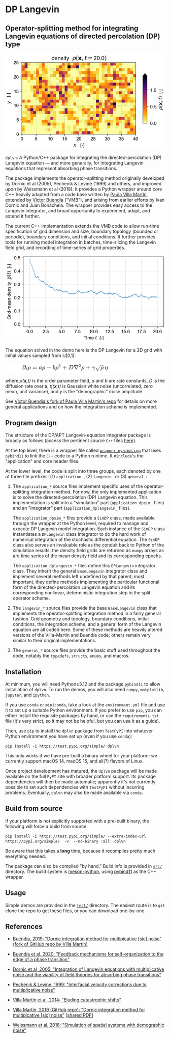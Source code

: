# DP Langevin
## Operator-splitting method for integrating Langevin equations of directed percolation (DP) type

<!-- ![](test/meandensity_time.png "Results of demo DP integration") -->

![](https://raw.githubusercontent.com/cstarkjp/DPLangevin/main/test/density_grid.png
 "Density grid")

`dplvn`: A Python/C++ package for integrating the directed-percolation (DP) Langevin equation — and more generally, for integrating Langevin equations that represent absorbing phase transitions. 

The package implements the operator-splitting method originally developed by Dornic et al (2005), Pechenik & Levine (1999) and others, and improved upon by Weissmann et al (2018).
It provides a Python wrapper around core C++ heavily adapted from a code base written by [Paula Villa Martín](https://github.com/pvillamartin), extended by [Victor Buendía](https://github.com/VictorSeven) ("VMB"), and arising from earlier efforts by Ivan Dornic and Juan Bonachela. The wrapper provides easy access to the Langevin integrator, and broad opportunity to experiment, adapt, and extend it further. 

The current C++ implementation extends the VMB code to allow run-time specification of 
grid dimension and size, boundary topology (bounded or periodic), boundary conditions, and initial conditions. It further provides tools for running model integration 
in batches, time-slicing the Langevin field grid, and recording of time-series
of grid properties.

![](https://raw.githubusercontent.com/cstarkjp/DPLangevin/main/test/meandensity_time.png
 "Mean density over time")

The equation solved in the demo here is the DP Langevin for a 2D grid with initial values sampled from U[0,1]: 

![](https://raw.githubusercontent.com/cstarkjp/DPLangevin/main/images/dplangevin_equation.png
 "DP Langevin equation")


<!-- $`\partial_t \rho = a\rho - b\rho^2 + D \nabla^2 \rho + \gamma \sqrt{\rho} \, \eta`$ -->

where *ρ(**x**,t)* is the order parameter field, *a* and *b* are rate constants, *D* is the diffusion rate over **_x_**, *η(**x**,t)* is Gaussian white noise (uncorrelated, zero mean, unit variance), and *γ* is the "demographic" noise amplitude.

See 
[Victor Buendía's fork of Paula Villa Martín's repo](https://github.com/VictorSeven/Dornic_et_al_integration_class/tree/victor-update)
 for details on more general applications and on how the integration scheme is implemented.

## Program design

The structure of the DP/APT Langevin-equation integrator package is broadly as follows 
(access the pertinent source `C++` files 
[here](https://github.com/cstarkjp/DPLangevin/tree/main/src/)).

At the top level, there is a wrapper file called [`wrapper_pybind.cpp`](https://github.com/cstarkjp/DPLangevin/tree/main/src/wrapper_pybind.cpp) that uses `pybind11` to link the `C++` code to a Python runtime. It `#include`'s the "application" and core header files.

At the lower level, the code is split into three groups, each denoted by one of three file prefixes: (1) `application_`, (2) `langevin_` or (3) `general_`:

   1. The `application_*` source files implement specific uses of the operator-splitting integration method. For now, the only implemented application is to solve the directed-percolation (DP) Langevin equation. 
   This implementation is split into a "simulation" part (`application_dpsim_` files) and an "integrator" part (`application_dplangevin_` files). 

      The `application_dpsim_*` files provide a `SimDP` class, made available through the wrapper at the Python level, required to manage and execute DP Langevin model integration.  Each instance of the `SimDP` class instantiates a `DPLangevin` class integrator to do the hard work of numerical integration of the stochastic differential equation.
      The `SimDP` class also serves an invaluable role as the conduit back to Python of the simulation results: the density field grids are returned as `numpy` arrays
      as are time series of the mean density field and its corresponding epochs.

       The `application_dplangevin_*` files define this `DPLangevin` integrator class. They inherit the general `BaseLangevin` integrator class and implement several methods left undefined by that parent; most important, they define methods implementing the particular functional form of the directed-percolation Langevin equation and its corresponding nonlinear, deterministic integration step in the split operator scheme.


   2. The `langevin_*` source files provide the base `BaseLangevin` class that implements the operator-splitting integration method in a fairly general fashion. Grid geometry and topology, boundary conditions, initial conditions, the integration scheme, and a general form of the Langevin equation are all coded here. Some of these methods are heavily altered versions of the Villa-Martín and Buendía code; others remain very similar to their original implementations.

   3. The `general_*` source files provide the basic stuff used throughout the code, notably the `typedefs`, `structs`, `enums`, and macros.

## Installation

At minimum, you will need Python≥3.12 and the package `pybind11` to allow installation of
`dplvn`. To run the demos, you will also need `numpy`, `matplotlib`, `jupyter`, and `ipython`.

If you use `conda` or `miniconda`, take a look at the `environment.yml` file and use it to set up a suitable Python environment. If you prefer to use `pip`, you can either install the requisite packages by hand, or use the `requirements.txt` file (it's very strict, so it may not be helpful, but you can use it as a guide).

Then, use `pip` to install the `dplvn` package from `TestPyPI` into whatever Python environment you have set up (even if you use `conda`):

    pip install -i https://test.pypi.org/simple/ dplvn

This only works if we have pre-built a binary wheel for your platform: we currently support macOS 14, macOS 15, and all(?) flavors of Linux.


Once project development has matured, the `dplvn` package will be made available on the full `PyPI` site with broader platform support.
Its package dependencies will then be made automatic; apparently it's not currently possible to 
set such dependencies with `TestPyPI` without incurring problems. Eventually, `dplvn` may also be made available via `conda`. 


## Build from source

If your platform is not explicitly supported with a pre-built binary, the following will force a build from source:

    pip install -i https://test.pypi.org/simple/ --extra-index-url https://pypi.org/simple/  -v  --no-binary :all: dplvn

Be aware that this takes a **long** time, because it recompiles pretty much everything needed.
    
The package can also be compiled "by hand."
Build info is provided in [`src/`](https://github.com/cstarkjp/DPLangevin/tree/main/src/README.md) directory. The build system is [meson-python](https://mesonbuild.com/meson-python/), using [pybind11](https://pybind11.readthedocs.io/en/stable/) as the C++ wrapper. 


## Usage

Simple demos are provided in the [`test/`](https://github.com/cstarkjp/DPLangevin/tree/main/test/README.md) directory. The easiest route is to `git` clone the repo to get these files, or you can download one-by-one.




## References

   - [Buendía, 2019: "Dornic integration method for multipicative [sic] noise" (fork of GitHub repo by Villa Martín)](https://github.com/VictorSeven/Dornic_et_al_integration_class/tree/victor-update)  
   <!-- [[shared PDF]](https://www.dropbox.com/scl/fi/jzu0hxbifu8g8njglwfh1/VillaMartin_2014_CatastrophicShiftsDPLangevinSimulation2D.pdf?rlkey=i9s6s1i19jtgk6pua7xwdaa1a&st=qpfzqyyw&dl=0)  -->

   - [Buendía et al, 2020: "Feedback mechanisms for self-organization to the edge of a phase transition"](https://www.frontiersin.org/journals/physics#editorial-board)  
   <!-- [[shared PDF]](https://www.dropbox.com/scl/fi/oh7j5goqeggfmrc5414ir/Buendia_2020_FeedbackSelfOrganizationPhaseTransitions.pdf?rlkey=ot37k7mw7iaymcgs3g9jg4yhu&st=5stsyu8m&dl=0)  -->

   - [Dornic et al, 2005: "Integration of Langevin equations with multiplicative noise and the viability of field theories for absorbing phase transitions"](https://doi.org/10.1103/PhysRevLett.94.100601)   
   <!-- [[shared PDF]](https://www.dropbox.com/scl/fi/g0h355kxiq47zmxyxlxue/Dornic_2005_MultiplicativenoiseLangevinIntegrationDirectedPercolation.pdf?rlkey=aj5k6zekitc02lno0b50yhjbx&st=vzd5hdfz&dl=0) -->

   - [Pechenik & Levine, 1999: "Interfacial velocity corrections due to multiplicative noise"](https://doi.org/10.1103/PhysRevE.59.3893)   
   <!-- [[shared PDF]](https://www.dropbox.com/scl/fi/ylu6r5vk34r9sdv8aoiqh/PechenikLevine_1999_MultiplicativeNoiseNonequilibriumPhaseTransitionSDE.pdf?rlkey=90ncj263w5n41hncosiww5n41&st=7uuvp79z&dl=0) -->

   - [Villa Martín et al, 2014: "Eluding catastrophic shifts"](https://doi.org/10.1073/pnas.1414708112)   
   <!-- [[shared PDF]](https://www.dropbox.com/scl/fi/jzu0hxbifu8g8njglwfh1/VillaMartin_2014_CatastrophicShiftsDPLangevinSimulation2D.pdf?rlkey=i9s6s1i19jtgk6pua7xwdaa1a&st=qpfzqyyw&dl=0)  -->

   - [Villa Martín, 2019  (GitHub repo): "Dornic integration method for multipicative [sic] noise"](https://github.com/pvillamartin/Dornic_et_al_integration_class)   [[shared PDF]](https://www.dropbox.com/scl/fi/sdeiwyxjpyx6a2tv5vibr/VillaMartin_2019_DornicMethod.pdf?rlkey=wykox7ifyu0ms4pd3hokp1d4u&st=xir9d3vt&dl=0) 

   - [Weissmann et al, 2018: "Simulation of spatial systems with demographic noise"](https://doi.org/10.1103/PhysRevE.98.022131)   

